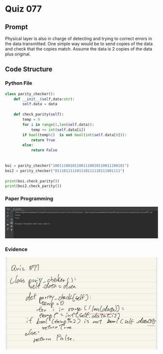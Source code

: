 # Quiz 077

## Prompt
Physical layer is also in charge of detecting and trying to correct errors in the data transmitted. One simple way would be to send copies of the data and check that the copies match. Assume the data is 2 copies of the data plus original.
## Code Structure

### Python File
```python
class parity_checker():
    def __init__(self,data:str):
        self.data = data

    def check_parity(self):
        temp = 0
        for i in range(1,len(self.data)):
            temp += int(self.data[i])
        if bool(temp%2)  is not bool(int(self.data[0])):
            return True
        else:
            return False


boi = parity_checker("100111001011001110010110011100101")
boi2 = parity_checker("011101111101110111110111001111")

print(boi.check_parity())
print(boi2.check_parity())
```

### Paper Programming
![Paper Programming](quiz077.png)

### Evidence
![Evidence](quiz77_.jpg)
